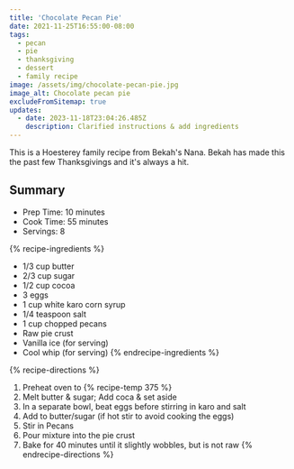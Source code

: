 ```yaml
---
title: 'Chocolate Pecan Pie'
date: 2021-11-25T16:55:00-08:00
tags:
  - pecan
  - pie
  - thanksgiving
  - dessert
  - family recipe
image: /assets/img/chocolate-pecan-pie.jpg
image_alt: Chocolate pecan pie
excludeFromSitemap: true
updates:
  - date: 2023-11-18T23:04:26.485Z
    description: Clarified instructions & add ingredients
---
```


This is a Hoesterey family recipe from Bekah's Nana. Bekah has made this the past few Thanksgivings and it's always a hit.

## Summary

- Prep Time: 10 minutes
- Cook Time: 55 minutes
- Servings: 8

{% recipe-ingredients %}
- 1/3 cup butter
- 2/3 cup sugar
- 1/2 cup cocoa
- 3 eggs
- 1 cup white karo corn syrup
- 1/4 teaspoon salt
- 1 cup chopped pecans
- Raw pie crust
- Vanilla ice (for serving)
- Cool whip (for serving)
{% endrecipe-ingredients %}

{% recipe-directions %}
1. Preheat oven to {% recipe-temp 375 %}
1. Melt butter & sugar; Add coca & set aside
1. In a separate bowl, beat eggs before stirring in karo and salt
1. Add to butter/sugar (if hot stir to avoid cooking the eggs)
1. Stir in Pecans
1. Pour mixture into the pie crust
1. Bake for 40 minutes until it slightly wobbles, but is not raw
{% endrecipe-directions %}
